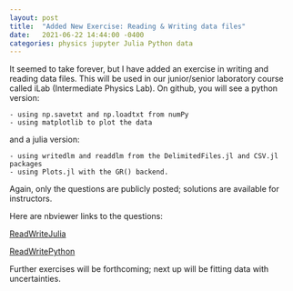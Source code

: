 ```yaml
---
layout: post
title:  "Added New Exercise: Reading & Writing data files"
date:   2021-06-22 14:44:00 -0400
categories: physics jupyter Julia Python data
---
```



It seemed to take forever, but I have added an exercise in writing and reading data files. This will be used in our junior/senior laboratory course called iLab (Intermediate Physics Lab). On github, you will see a python version:

	- using np.savetxt and np.loadtxt from numPy
	- using matplotlib to plot the data
	
and a julia version:

	- using writedlm and readdlm from the DelimitedFiles.jl and CSV.jl packages
	- using Plots.jl with the GR() backend. 
	
Again, only the questions are publicly posted; solutions are available for instructors. 

Here are nbviewer links to the questions:

 [ReadWriteJulia](https://nbviewer.jupyter.org/github/paulnakroshis/ComputationalPhysicsQuestions/blob/main/Experimental_Physics/ImportingData/ReadWriteJulia/ReadingWritingData-julia.ipynb)

[ReadWritePython](https://nbviewer.jupyter.org/github/paulnakroshis/ComputationalPhysicsQuestions/blob/main/Experimental_Physics/ImportingData/ReadWritePython/ReadingWritingData-py.ipynb)

Further exercises will be forthcoming; next up will be fitting data with uncertainties.